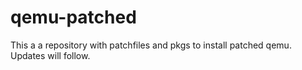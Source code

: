 # qemu-patched
This a a repository with patchfiles and pkgs to install patched qemu.
Updates will follow.
